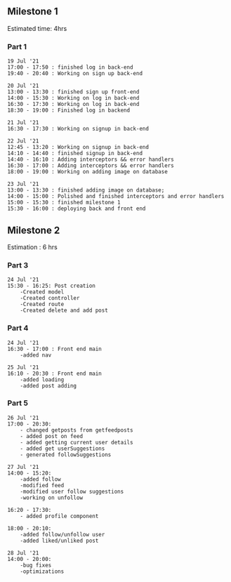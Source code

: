 ## Milestone 1

Estimated time: 4hrs

### Part 1

    19 Jul '21
    17:00 - 17:50 : finished log in back-end
    19:40 - 20:40 : Working on sign up back-end

    20 Jul '21
    13:00 - 13:30 : finished sign up front-end
    14:00 - 15:30 : Working on log in back-end
    16:30 - 17:30 : Working on log in back-end
    18:30 - 19:00 : Finished log in backend

    21 Jul '21
    16:30 - 17:30 : Working on signup in back-end

    22 Jul '21
    12:45 - 13:20 : Working on signup in back-end
    14:10 - 14:40 : finished signup in back-end
    14:40 - 16:10 : Adding interceptors && error handlers
    16:30 - 17:00 : Adding interceptors && error handlers
    18:00 - 19:00 : Working on adding image on database

    23 Jul '21
    13:00 - 13:30 : finished adding image on database;
    14:00 - 15:00 : Polished and finished interceptors and error handlers
    15:00 - 15:30 : finished milestone 1
    15:30 - 16:00 : deploying back and front end

## Milestone 2

Estimation : 6 hrs

### Part 3

    24 Jul '21
    15:30 - 16:25: Post creation
        -Created model
        -Created controller
        -Created route
        -Created delete and add post

### Part 4

    24 Jul '21
    16:30 - 17:00 : Front end main
        -added nav

    25 Jul '21
    16:10 - 20:30 : Front end main
        -added loading
        -added post adding

### Part 5

    26 Jul '21
    17:00 - 20:30:
        - changed getposts from getfeedposts
        - added post on feed
        - added getting current user details
        - added get userSuggestions
        - generated followSuggestions

    27 Jul '21
    14:00 - 15:20:
        -added follow
        -modified feed
        -modified user follow suggestions
        -working on unfollow

    16:20 - 17:30:
        - added profile component

    18:00 - 20:10:
        -added follow/unfollow user
        -added liked/unliked post

    28 Jul '21
    14:00 - 20:00:
        -bug fixes
        -optimizations
